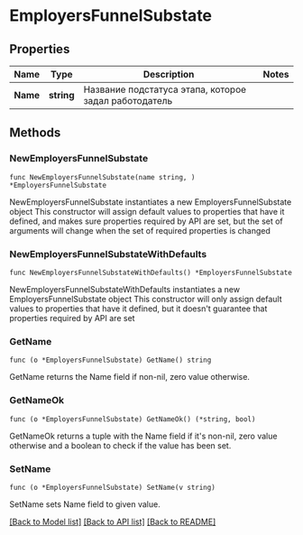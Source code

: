 # EmployersFunnelSubstate

## Properties

Name | Type | Description | Notes
------------ | ------------- | ------------- | -------------
**Name** | **string** | Название подстатуса этапа, которое задал работодатель | 

## Methods

### NewEmployersFunnelSubstate

`func NewEmployersFunnelSubstate(name string, ) *EmployersFunnelSubstate`

NewEmployersFunnelSubstate instantiates a new EmployersFunnelSubstate object
This constructor will assign default values to properties that have it defined,
and makes sure properties required by API are set, but the set of arguments
will change when the set of required properties is changed

### NewEmployersFunnelSubstateWithDefaults

`func NewEmployersFunnelSubstateWithDefaults() *EmployersFunnelSubstate`

NewEmployersFunnelSubstateWithDefaults instantiates a new EmployersFunnelSubstate object
This constructor will only assign default values to properties that have it defined,
but it doesn't guarantee that properties required by API are set

### GetName

`func (o *EmployersFunnelSubstate) GetName() string`

GetName returns the Name field if non-nil, zero value otherwise.

### GetNameOk

`func (o *EmployersFunnelSubstate) GetNameOk() (*string, bool)`

GetNameOk returns a tuple with the Name field if it's non-nil, zero value otherwise
and a boolean to check if the value has been set.

### SetName

`func (o *EmployersFunnelSubstate) SetName(v string)`

SetName sets Name field to given value.



[[Back to Model list]](../README.md#documentation-for-models) [[Back to API list]](../README.md#documentation-for-api-endpoints) [[Back to README]](../README.md)


